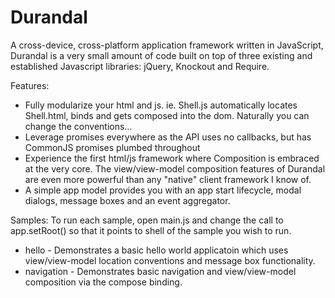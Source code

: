 # Durandal

A cross-device, cross-platform application framework written in JavaScript, Durandal is a very small amount of code built on top of three existing and established Javascript libraries: jQuery, Knockout and Require. 

Features:

* Fully modularize your html and js. ie. Shell.js automatically locates Shell.html, binds and gets composed into the dom. Naturally you can change the conventions…
* Leverage promises everywhere as the API uses no callbacks, but has CommonJS promises plumbed throughout
* Experience the first html/js framework where Composition is embraced at the very core. The view/view-model composition features of Durandal are even more powerful than any "native" client framework I know of.
* A simple app model provides you with an app start lifecycle, modal dialogs, message boxes and an event aggregator.

Samples:
To run each sample, open main.js and change the call to app.setRoot() so that it points to shell of the sample you wish to run.

* hello - Demonstrates a basic hello world applicatoin which uses view/view-model location conventions and message box functionality.
* navigation - Demonstrates basic navigation and view/view-model composition via the compose binding.